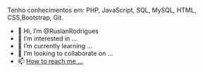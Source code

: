 Tenho conhecimentos em: PHP, JavaScript, SQL, MySQL, HTML, CSS,Bootstrap, Git.



- 👋 Hi, I’m @RuslanRodrigues
- 👀 I’m interested in ...
- 🌱 I’m currently learning ...
- 💞️ I’m looking to collaborate on ...
- 📫 <a href="mailto:ruslanferre.rodrigues96@gmail.com">How to reach me ...</a>

<!---
RuslanRodrigues/RuslanRodrigues is a ✨ special ✨ repository because its `README.md` (this file) appears on your GitHub profile.
You can click the Preview link to take a look at your changes.
--->

